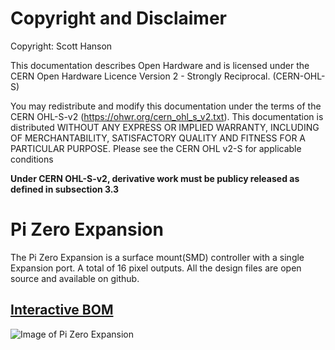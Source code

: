 # Copyright and Disclaimer
Copyright: Scott Hanson

This documentation describes Open Hardware and is licensed under the CERN Open Hardware Licence Version 2 - Strongly Reciprocal. (CERN-OHL-S)

You may redistribute and modify this documentation under the terms of the CERN OHL-S-v2 (https://ohwr.org/cern_ohl_s_v2.txt). This documentation is distributed WITHOUT ANY EXPRESS OR IMPLIED WARRANTY, INCLUDING OF MERCHANTABILITY, SATISFACTORY QUALITY AND FITNESS FOR A PARTICULAR PURPOSE. Please see the CERN OHL v2-S for applicable conditions

**Under CERN OHL-S-v2, derivative work must be publicy released as defined in subsection 3.3**

# Pi Zero Expansion 

The Pi Zero Expansion is a surface mount(SMD) controller with a single Expansion port. A total of 16 pixel outputs. All the design files are open source and available on github.

## [Interactive BOM](https://computergeek1507.github.io/PB_16/Pi_Zero_Expansion_SMD/bom/ibom)

![Image of Pi Zero Expansion](https://github.com/computergeek1507/PB_16/raw/master/Pi_Zero_Expansion_SMD/Pi_Zero_Expansion.png)



